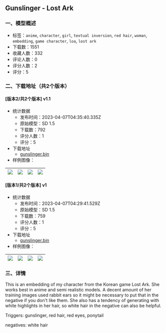 ## Gunslinger - Lost Ark
### 一、模型概述

- 标签：`anime`, `character`, `girl`, `textual inversion`, `red hair`, `woman`, `embedding`, `game character`, `loa`, `lost ark`
- 下载数：1551
- 收藏人数：332
- 评论人数：0
- 评分人数：2
- 评分：5

### 二、下载地址（共2个版本）

#### [版本2/共2个版本] v1.1

- 统计数据
  - 发布时间：2023-04-07T04:35:40.335Z
  - 原始模型：SD 1.5
  - 下载数：792
  - 评分人数：1
  - 评分：5
- 下载地址
  - [gunslinger.bin](https://civitai.com/api/download/models/38802)
- 样例图像：

| <img src="https://image.civitai.com/xG1nkqKTMzGDvpLrqFT7WA/ec4dda5d-9629-47ee-90fc-95722f3e9200/width=450/429827.jpeg" /> | <img src="https://image.civitai.com/xG1nkqKTMzGDvpLrqFT7WA/6a354a54-cd3c-4d47-0398-adeb0374be00/width=450/429829.jpeg" /> | <img src="https://image.civitai.com/xG1nkqKTMzGDvpLrqFT7WA/8d5ab7a0-9d65-4fbf-8a78-29e5df780400/width=450/429840.jpeg" /> | <img src="https://image.civitai.com/xG1nkqKTMzGDvpLrqFT7WA/f46ae6b0-c0c6-4fd4-b91c-62fc12baf900/width=450/429843.jpeg" /> |
| ---- | ---- | ---- | ---- |

#### [版本1/共2个版本] v1

- 统计数据
  - 发布时间：2023-04-07T04:29:41.529Z
  - 原始模型：SD 1.5
  - 下载数：759
  - 评分人数：1
  - 评分：5
- 下载地址
  - [gunslinger.bin](https://civitai.com/api/download/models/18793)
- 样例图像：

| <img src="https://image.civitai.com/xG1nkqKTMzGDvpLrqFT7WA/bb182890-942e-4b0c-4008-5575c2116500/width=450/195485.jpeg" /> | <img src="https://image.civitai.com/xG1nkqKTMzGDvpLrqFT7WA/1f3e980c-2a1b-48de-949c-c427576eb600/width=450/195494.jpeg" /> | <img src="https://image.civitai.com/xG1nkqKTMzGDvpLrqFT7WA/daba5dd2-1b20-4ad4-0cac-7b6586869100/width=450/195493.jpeg" /> | <img src="https://image.civitai.com/xG1nkqKTMzGDvpLrqFT7WA/c9aa8dc8-bb1a-4753-56a1-85d176bf9300/width=450/195492.jpeg" /> |
| ---- | ---- | ---- | ---- |


### 三、详情
<p>This is an embedding of my character from the Korean game Lost Ark. She works best in anime and semi realistic models. A decent amount of her training images used rabbit ears so it might be necessary to put that in the negative if you don't like them. She also has a tendency of generating with white highlights in her hair, so white hair in the negative can also be helpful.</p><p>Triggers: gunslinger, red hair, red eyes, ponytail</p><p></p><p>negatives: white hair</p>